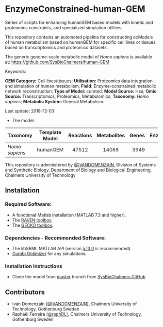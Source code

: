 # EnzymeConstrained-human-GEM

Series of scripts for enhancing humanGEM based models with kinetic and proteomics constraints, and specialized simulation utilities. 

This repository contains an automated pipeline for constructing ecModels of human metabolism based on humanGEM for specific cell lines or tissues based on transcriptomics and proteomics datasets.

The generic genome-scale metabolic model of _Homo sapiens_ is available at:
https://github.com/SysBioChalmers/human-GEM

Keywords:

**GEM Category:** Cell lines/tissues; **Utilisation:** Proteomics data integration and simulation of human metabolism; **Field:** Enzyme-constrained metabolic network reconstruction; **Type of Model:** curated; **Model Source:** Hsa; **Omic Source:** Transcriptomics, Proteomics, Metabolomics; **Taxonomy:** _Homo sapiens_; **Metabolic System:** General Metabolism.

Last update: 2018-12-03

- The model:

| Taxonomy | Template Model |	Reactions |	Metabolites |	Genes | Enzymes
| ------------- |:-------------:|:-------------:|:-------------:|-----:|-----:|
| _Homo sapiens_  |	humanGEM |	47512 |	14068 |	3949 |	3247 |

This repository is administered by [@IVANDOMENZAIN](https://github.com/IVANDOMENZAIN), Division of Systems and Synthetic Biology, Department of Biology and Biological Engineering, Chalmers University of Technology

## Installation

### Required Software:
* A functional Matlab installation (MATLAB 7.3 and higher).
* The [RAVEN toolbox](https://github.com/SysBioChalmers/RAVEN).
* The [GECKO toolbox](https://github.com/SysBioChalmers/GECKO).

### Dependencies - Recommended Software:
* The libSBML MATLAB API (version [5.13.0](https://sourceforge.net/projects/sbml/files/libsbml/5.13.0/stable/MATLAB%20interface/) is recommended).
* [Gurobi Optimizer](http://www.gurobi.com/registration/download-reg) for any simulations.

### Installation Instructions
* Clone the model from [master](https://github.com/SysBioChalmers/) branch from [SysBioChalmers GitHub](https://github.com/SysBioChalmers)


## Contributors
- Iván Domenzain [(@IVANDOMENZAIN)](https://github.com/IVANDOMENZAIN), Chalmers University of Technology, Gothenburg Sweden
- Raphaël Ferreira [(@raphDL)](https://github.com/raphDL), Chalmers University of Technology, Gothenburg Sweden
